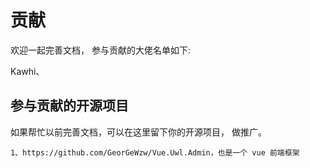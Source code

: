 # 贡献


欢迎一起完善文档，
参与贡献的大佬名单如下:


Kawhi、


## 参与贡献的开源项目

如果帮忙以前完善文档，可以在这里留下你的开源项目，
做推广。

```
1、https://github.com/GeorGeWzw/Vue.Uwl.Admin，也是一个 vue 前端框架

```